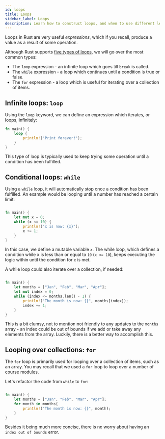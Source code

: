 ```yaml
---
id: loops
title: Loops
sidebar_label: Loops 
description: Learn how to construct loops, and when to use different loops.
---
```


Loops in Rust are very useful *expressions*, which if you recall, produce a value as a result of some operation.

Although Rust supports [five types of loops](https://doc.rust-lang.org/reference/expressions/loop-expr.html), we will go over the most common types:

- The `loop` expression - an infinite loop which goes till `break` is called.
- The `while` expression - a loop which continues until a condition is true or false.
- The `for` expression - a loop which is useful for iterating over a collection of items.

## Infinite loops: `loop`

Using the `loop` keyword, we can define an expression which iterates, or loops, infinitely: 

```rust
fn main() {
    loop {
        println!("Print forever!");
    }
}
```

This type of loop is typically used to keep trying some operation until a condition has been fulfilled.

## Conditional loops: `while`

Using a `while` loop, it will automatically stop once a condition has been fulfilled. An example would be looping until a number has reached a certain limit:

```rust

fn main() {
    let mut x = 0;
    while (x <= 10) {
        println!("x is now: {x}");
        x += 1;
    }
}

```

In this case, we define a mutable variable `x`.  The while loop, which defines a condition while x is less than or equal to `10` (`x <= 10`), keeps executing the logic within until the condition for `x` is met.

A while loop could also iterate over a collection, if needed: 

```rust

fn main() {
    let months = ["Jan", "Feb", "Mar", "Apr"];
    let mut index = 0;
    while (index <= months.len() - 1) {
        println!("The month is now: {}", months[index]);
        index += 1;
    }
}

```

This is a bit clumsy, not to mention not friendly to any updates to the `months` array - an index could be out of bounds if we add or take away any elements from the array. Luckily, there is a better way to accomplish this.

## Looping over collections: `for`

The `for` loop is primarily used for looping over a collection of items, such as an array.  You may recall that we used a `for` loop to loop over a number of course modules. 

Let's refactor the code from `while` to `for`:

```rust

fn main() {
    let months = ["Jan", "Feb", "Mar", "Apr"];
    for month in months{
        println!("The month is now: {}", month);
    }
}

```

Besides it being much more concise, there is no worry about having an `index out of bounds` error.  


